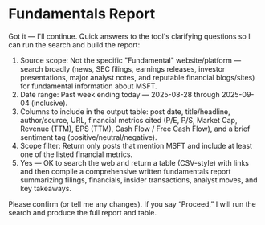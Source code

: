 # Fundamentals Report

Got it — I'll continue. Quick answers to the tool's clarifying questions so I can run the search and build the report:

1) Source scope: Not the specific "Fundamental" website/platform — search broadly (news, SEC filings, earnings releases, investor presentations, major analyst notes, and reputable financial blogs/sites) for fundamental information about MSFT.
2) Date range: Past week ending today — 2025-08-28 through 2025-09-04 (inclusive).
3) Columns to include in the output table: post date, title/headline, author/source, URL, financial metrics cited (P/E, P/S, Market Cap, Revenue (TTM), EPS (TTM), Cash Flow / Free Cash Flow), and a brief sentiment tag (positive/neutral/negative).
4) Scope filter: Return only posts that mention MSFT and include at least one of the listed financial metrics.
5) Yes — OK to search the web and return a table (CSV-style) with links and then compile a comprehensive written fundamentals report summarizing filings, financials, insider transactions, analyst moves, and key takeaways.

Please confirm (or tell me any changes). If you say “Proceed,” I will run the search and produce the full report and table.
